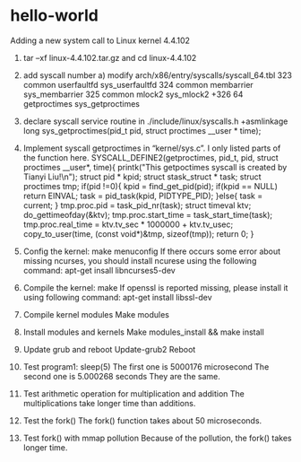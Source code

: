 # hello-world
Adding a new system call to Linux kernel 4.4.102

1.	tar –xf linux-4.4.102.tar.gz and cd linux-4.4.102

2.	add syscall number
a)	modify arch/x86/entry/syscalls/syscall_64.tbl
 323	common	userfaultfd		sys_userfaultfd
 324	common	membarrier		sys_membarrier
 325	common	mlock2			sys_mlock2
+326	64	getproctimes		sys_getproctimes

3.	declare syscall service routine in ./include/linux/syscalls.h
 +asmlinkage long sys_getproctimes(pid_t pid, struct proctimes __user * time);
 
4.	Implement syscall getproctimes in “kernel/sys.c”. I only listed parts of the function here.
SYSCALL_DEFINE2(getproctimes, pid_t, pid, struct proctimes __user*, time){
        printk("This getpoctimes syscall is created by Tianyi Liu!\n");
        struct pid * kpid;
        struct stask_struct * task;
        struct proctimes tmp;
        if(pid !=0){
                kpid = find_get_pid(pid);
                if(kpid == NULL)
                        return EINVAL;
                task = pid_task(kpid, PIDTYPE_PID);
        }else{
                task = current;
        }
        tmp.proc.pid = task_pid_nr(task);
        struct timeval ktv;
        do_gettimeofday(&ktv);
        tmp.proc.start_time             = task_start_time(task);
        tmp.proc.real_time              = ktv.tv_sec * 1000000 + ktv.tv_usec;
        copy_to_user(time, (const void*)&tmp, sizeof(tmp));
        return 0;
}

5.	Config the kernel: make menuconfig
If there occurs some error about missing ncurses, you should install ncurese using the following command: 
apt-get insall libncurses5-dev

6.	Compile the kernel: make 
If openssl is reported missing, please install it using following command:
apt-get install libssl-dev

7.	Compile kernel modules
Make modules

8.	Install modules and kernels
Make modules_install && make install

9.	Update grub and reboot
Update-grub2
Reboot

10.	Test program1: sleep(5)
The first one is 5000176 microsecond
The second one is 5.000268 seconds
They are the same.
	
11.	Test arithmetic operation for multiplication and addition
	The multiplications take longer time than additions.

12.	Test the fork()
The fork() function takes about 50 microseconds.

13.	Test fork() with mmap pollution
Because of the pollution, the fork() takes longer time.